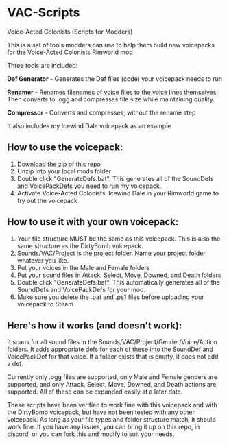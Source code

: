# VAC-Scripts
Voice-Acted Colonists (Scripts for Modders)

This is a set of tools modders can use to help them build new voicepacks for the Voice-Acted Colonists Rimworld mod

Three tools are included:

**Def Generator** - Generates the Def files (code) your voicepack needs to run

**Renamer** - Renames filenames of voice files to the voice lines themselves. Then converts to .ogg and compresses file size while maintaining quality.

**Compressor** - Converts and compresses, without the rename step

It also includes my Icewind Dale voicepack as an example

How to use the voicepack:
-
1. Download the zip of this repo
2. Unzip into your local mods folder
3. Double click "GenerateDefs.bat". This generates all of the SoundDefs and VoicePackDefs you need to run my voicepack.
4. Activate Voice-Acted Colonists: Icewind Dale in your Rimworld game to try out the voicepack

How to use it with your own voicepack:
-
1. Your file structure MUST be the same as this voicepack. This is also the same structure as the DirtyBomb voicepack.
2. Sounds/VAC/Project is   the project folder. Name your project folder whatever you like.
3. Put your voices in the Male and Female folders
4. Put your sound files in Attack, Select, Move, Downed, and Death folders
5. Double click "GenerateDefs.bat". This automatically generates all of the SoundDefs and VoicePackDefs for your mod.
6. Make sure you delete the .bat and .ps1 files before uploading your voicepack to Steam

Here's how it works (and doesn't work):
-
It scans for all sound files in the Sounds/VAC/Project/Gender/Voice/Action folders. It adds appropriate defs for each of these into the SoundDef and VoicePackDef for that voice. If a folder exists that is empty, it does not add a def.

Currently only .ogg files are supported, only Male and Female genders are supported, and only Attack, Select, Move, Downed, and Death actions are supported. All of these can be expanded easily at a later date.

These scripts have been verified to work fine with this voicepack and with the DirtyBomb voicepack, but have not been tested with any other voicepack. As long as your file types and folder structure match, it should work fine. If you have any issues, you can bring it up on this repo, in discord, or you can fork this and modify to suit your needs.
